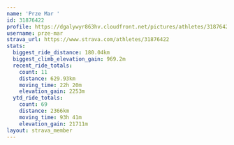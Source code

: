 ```yaml
---
name: 'Prze Mar '
id: 31876422
profile: https://dgalywyr863hv.cloudfront.net/pictures/athletes/31876422/22548952/4/large.jpg
username: prze-mar
strava_url: https://www.strava.com/athletes/31876422
stats:
  biggest_ride_distance: 180.04km
  biggest_climb_elevation_gain: 969.2m
  recent_ride_totals:
    count: 11
    distance: 629.93km
    moving_time: 22h 20m
    elevation_gain: 2253m
  ytd_ride_totals:
    count: 69
    distance: 2366km
    moving_time: 93h 41m
    elevation_gain: 21711m
layout: strava_member
--- 
```

